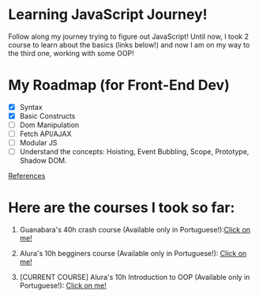 # Learning JavaScript Journey!

Follow along my journey trying to figure out JavaScript! Until now, I took 2 course to learn about the basics (links below!) and now I am on my way to the third one, working with some OOP!

# My Roadmap (for Front-End Dev)
- [X] Syntax
- [X] Basic Constructs
- [ ] Dom Manipulation
- [ ] Fetch API/AJAX
- [ ] Modular JS
- [ ] Understand the concepts: Hoisting, Event Bubbling, Scope, Prototype, Shadow DOM.

[References](https://github.com/kamranahmedse/developer-roadmap)


# Here are the courses I took so far:

1. Guanabara's 40h crash course (Available only in Portuguese!):[Click on me!](https://www.cursoemvideo.com/course/javascript/)

2. Alura's 10h begginers course (Available only in Portuguese!): [Click on me!](https://www.alura.com.br/curso-online-javascript-introducao)

3. [CURRENT COURSE] Alura's 10h Introduction to OOP (Available only in Portuguese!): [Click on me!](https://www.alura.com.br/curso-online-javascritpt-orientacao-objetos)
